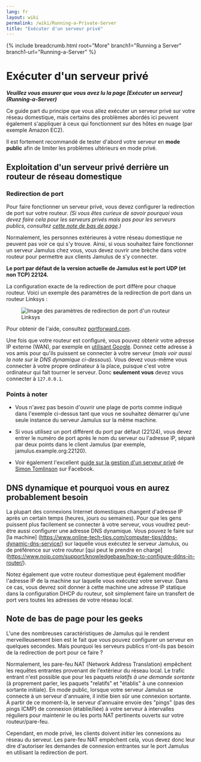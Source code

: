 ```yaml
---
lang: fr
layout: wiki
permalink: /wiki/Running-a-Private-Server
title: "Exécuter d'un serveur privé"
---
```


{% include breadcrumb.html root="More" branch1="Running a Server" branch1-url="Running-a-Server" %}

# Exécuter d'un serveur privé

**_Veuillez vous assurer que vous avez lu la page [Exécuter un serveur] (Running-a-Server)_**

Ce guide part du principe que vous allez exécuter un serveur privé sur votre réseau domestique, mais certains des problèmes abordés ici peuvent également s'appliquer à ceux qui fonctionnent sur des hôtes en nuage (par exemple Amazon EC2).

Il est fortement recommandé de tester d'abord votre serveur en **mode public** afin de limiter les problèmes ultérieurs en mode privé.

## Exploitation d'un serveur privé derrière un routeur de réseau domestique

### Redirection de port

Pour faire fonctionner un serveur privé, vous devez configurer la redirection de port sur votre routeur. _(Si vous êtes curieux de savoir pourquoi vous devez faire cela pour les serveurs privés mais pas pour les serveurs publics, consultez [cette note de bas de page](#Note-de-bas-de-page-pour-les-geeks).)_

Normalement, les personnes extérieures à votre réseau domestique ne peuvent pas voir ce qui s'y trouve. Ainsi, si vous souhaitez faire fonctionner un serveur Jamulus chez vous, vous devez ouvrir une brèche dans votre routeur pour permettre aux clients Jamulus de s'y connecter.

**Le port par défaut de la version actuelle de Jamulus est le port UDP (et non TCP) 22124.**

La configuration exacte de la redirection de port diffère pour chaque routeur. Voici un exemple des paramètres de la redirection de port dans un routeur Linksys :

<figure><img src="{{site.url}}/assets/img/en-screenshots/linksys-port-forward.png" loading="lazy" alt="Image des paramètres de redirection de port d'un routeur Linksys"></figure>

Pour obtenir de l'aide, consultez [portforward.com](https://portforward.com).

Une fois que votre routeur est configuré, vous pouvez obtenir votre adresse IP externe (WAN), par exemple en [utilisant Google](https://www.google.com/search?q=what+is+my+ip). Donnez cette adresse à vos amis pour qu'ils puissent se connecter à votre serveur (_mais voir aussi la note sur le DNS dynamique ci-dessous_). Vous devez vous-même vous connecter à votre propre ordinateur à la place, puisque c'est votre ordinateur qui fait tourner le serveur. Donc **seulement vous** devez vous connecter à `127.0.0.1`.

### Points à noter

* Vous n'avez pas besoin d'ouvrir une plage de ports comme indiqué dans l'exemple ci-dessus tant que vous ne souhaitez démarrer qu'une seule instance du serveur Jamulus sur la même machine.

* Si vous utilisez un port différent du port par défaut (22124), vous devez entrer le numéro de port après le nom du serveur ou l'adresse IP, séparé par deux points dans le client Jamulus (par exemple, jamulus.example.org:22120).

* Voir également l'excellent [guide sur la gestion d'un serveur privé](https://www.facebook.com/notes/jamulus-online-musicianssingers-jamming/how-to-create-a-private-server-for-band-rehearsals/508642543044030/) de [Simon Tomlinson](https://www.facebook.com/simon.james.tomlinson?eid=ARBQoY3KcZAtS3pGdLJuqvQTeRSOo4gHdQZT7nNzOt1oPMGgZ4_3GERe-rOyH5PxsSHVYYXjWwcqd71a) sur Facebook.

## DNS dynamique et pourquoi vous en aurez probablement besoin

La plupart des connexions Internet domestiques changent d'adresse IP après un certain temps (heures, jours ou semaines). Pour que les gens puissent plus facilement se connecter à votre serveur, vous voudrez peut-être aussi configurer une adresse DNS dynamique. Vous pouvez le faire sur [la machine] (https://www.online-tech-tips.com/computer-tips/ddns-dynamic-dns-service/) sur laquelle vous exécutez le serveur Jamulus, ou de préférence sur votre routeur [qui peut le prendre en charge] (https://www.noip.com/support/knowledgebase/how-to-configure-ddns-in-router/).

Notez également que votre routeur domestique peut également modifier l'adresse IP de la machine sur laquelle vous exécutez votre serveur. Dans ce cas, vous devrez soit donner à cette machine une adresse IP statique dans la configuration DHCP du routeur, soit simplement faire un transfert de port vers toutes les adresses de votre réseau local.

## Note de bas de page pour les geeks

L'une des nombreuses caractéristiques de Jamulus qui le rendent merveilleusement bien est le fait que vous pouvez configurer un serveur en quelques secondes. Mais pourquoi les serveurs publics n'ont-ils pas besoin de la redirection de port pour ce faire ?

Normalement, les pare-feu NAT (Network Address Translation) empêchent les requêtes entrantes provenant de l'extérieur du réseau local. Le trafic entrant n'est possible que pour les paquets _relatifs à une demande sortante_ (à proprement parler, les paquets "relatifs" et "établis" à une connexion sortante initiale). En mode public, lorsque votre serveur Jamulus se connecte à un serveur d'annuaire, il initie bien sûr une connexion sortante. À partir de ce moment-là, le serveur d'annuaire envoie des "pings" (pas des pings ICMP) de connexion (établie/liée) à votre serveur à intervalles réguliers pour maintenir le ou les ports NAT pertinents ouverts sur votre routeur/pare-feu.

Cependant, en mode privé, les clients doivent _initier_ les connexions au réseau du serveur. Les pare-feu NAT empêchent cela, vous devez donc leur dire d'autoriser les demandes de connexion entrantes sur le port Jamulus en utilisant la redirection de port.
